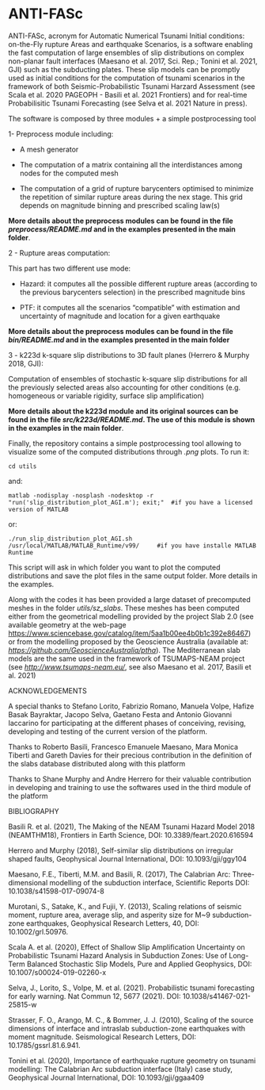 # ANTI-FASc

ANTI-FASc, acronym for Automatic Numerical Tsunami Initial conditions: on-the-Fly rupture Areas and earthquake Scenarios, is a software enabling the fast computation of large ensembles of slip distributions on complex non-planar fault interfaces (Maesano et al. 2017, Sci. Rep.; Tonini et al. 2021, GJI) such as the subducting plates. These slip models can be promptly used as initial conditions for the computation of tsunami scenarios in the framework of both Seismic-Probabilistic Tsunami Harzard Assessment (see Scala et al. 2020 PAGEOPH - Basili et al. 2021 Frontiers) and for real-time Probabilisitic Tsunami Forecasting (see Selva et al. 2021 Nature in press).

The software is composed by three modules + a simple postprocessing tool

1- Preprocess module including:
    
   - A mesh generator 
    
   - The computation of a matrix containing all the interdistances among nodes for the computed mesh
    
   - The computation of a grid of rupture barycenters optimised to minimize the repetition of similar rupture areas during the nex stage. This grid depends on magnitude binning and prescribed scaling law(s)

**More details about the preprocess modules can be found in the file *preprocess/README.md* and in the examples presented in the main folder**.

2 - Rupture areas computation:
    
   This part has two different use mode:
         
   - Hazard: it computes all the possible different rupture areas (according to the previous barycenters selection) in the prescribed magnitude bins
         
   - PTF: it computes all the scenarios “compatible” with estimation and uncertainty of magnitude and location for a given earthquake

**More details about the preprocess modules can be found in the file *bin/README.md* and in the examples presented in the main folder**

3 - k223d k-square slip distributions to 3D fault planes (Herrero & Murphy 2018, GJI):

   Computation of ensembles of stochastic k-square slip distributions for all the previously selected areas also accounting for other conditions (e.g. homogeneous or variable rigidity, surface slip amplification)
  
**More details about the k223d module and its original sources can be found in the file *src/k223d/README.md*. The use of this module is shown in the examples in the main folder**.


Finally, the repository contains a simple postprocessing tool allowing to visualize some of the computed distributions through *.png* plots. To run it:

    cd utils
    
and:

    matlab -nodisplay -nosplash -nodesktop -r "run('slip_distribution_plot_AGI.m'); exit;"  #if you have a licensed version of MATLAB
    
or:

    ./run_slip_distribution_plot_AGI.sh /usr/local/MATLAB/MATLAB_Runtime/v99/     #if you have installe MATLAB Runtime
    
This script will ask in which folder you want to plot the computed distributions and save the plot files in the same output folder. More details in the examples.


Along with the codes it has been provided a large dataset of precomputed meshes in the folder *utils/sz_slabs*. These meshes has been computed either from the geometrical modelling provided by the project Slab 2.0 (see available geometry at the web-page https://www.sciencebase.gov/catalog/item/5aa1b00ee4b0b1c392e86467) or from the modelling proposed by the Geoscience Australia (available at: *https://github.com/GeoscienceAustralia/ptha*). The Mediterranean slab models are the same used in the framework of TSUMAPS-NEAM project (see *http://www.tsumaps-neam.eu/*, see also Maesano et al. 2017, Basili et al. 2021)

ACKNOWLEDGEMENTS

A special thanks to Stefano Lorito, Fabrizio Romano, Manuela Volpe, Hafize Basak Bayraktar, Jacopo Selva, Gaetano Festa and Antonio Giovanni Iaccarino for participating at the different phases of conceiving, revising, developing and testing of the current version of the platform.

Thanks to Roberto Basili, Francesco Emanuele Maesano, Mara Monica Tiberti and Gareth Davies for their precious contribution in the definition of the slabs database distributed along with this platform

Thanks to Shane Murphy and Andre Herrero for their valuable contribution in developing and training to use the softwares used in the third module of the platform  



BIBLIOGRAPHY

Basili R. et al. (2021), The Making of the NEAM Tsunami Hazard Model 2018 (NEAMTHM18), Frontiers in Earth Science, DOI: 10.3389/feart.2020.616594 

Herrero and Murphy (2018), 	Self-similar slip distributions on irregular shaped faults, Geophysical Journal International, DOI: 10.1093/gji/ggy104

Maesano, F.E., Tiberti, M.M. and Basili, R. (2017), The Calabrian Arc: Three-dimensional modelling of the subduction interface, Scientific Reports DOI: 10.1038/s41598-017-09074-8

Murotani, S., Satake, K., and Fujii, Y. (2013), Scaling relations of seismic moment, rupture area, average slip, and asperity size for M~9 subduction-zone earthquakes, Geophysical Research Letters, 40, DOI: 10.1002/grl.50976.

Scala A. et al. (2020), Effect of Shallow Slip Amplification Uncertainty on Probabilistic Tsunami Hazard Analysis in Subduction Zones: Use of Long-Term Balanced Stochastic Slip Models, Pure and Applied Geophysics, DOI: 10.1007/s00024-019-02260-x

Selva, J., Lorito, S., Volpe, M. et al. (2021). Probabilistic tsunami forecasting for early warning. Nat Commun 12, 5677 (2021). DOI: 10.1038/s41467-021-25815-w

Strasser, F. O., Arango, M. C., & Bommer, J. J. (2010), Scaling of the source dimensions of interface and intraslab subduction-zone earthquakes with moment magnitude. Seismological Research Letters, DOI: 10.1785/gssrl.81.6.941.

Tonini et al. (2020), Importance of earthquake rupture geometry on tsunami modelling: The Calabrian Arc subduction interface (Italy) case study, Geophysical Journal International, DOI: 10.1093/gji/ggaa409

